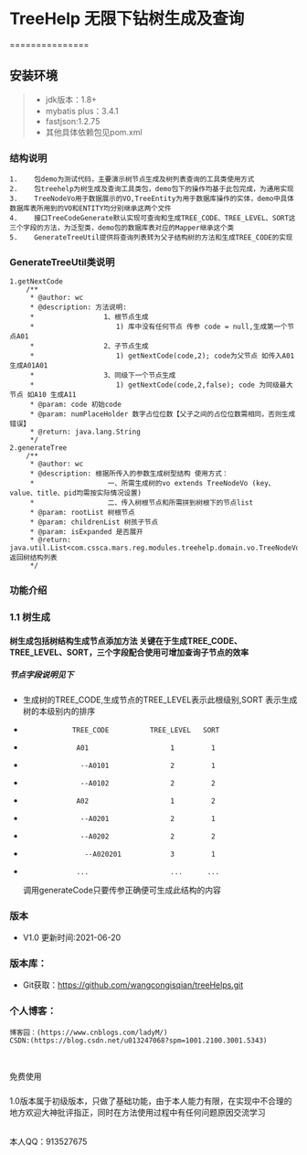 # TreeHelp 无限下钻树生成及查询
===============

## 安装环境

>+ jdk版本：1.8+
>+ mybatis plus：3.4.1
>+ fastjson:1.2.75
>+ 其他具体依赖包见pom.xml


### 结构说明
~~~
1.    包demo为测试代码，主要演示树节点生成及树列表查询的工具类使用方式
2.    包treehelp为树生成及查询工具类包，demo包下的操作均基于此包完成，为通用实现
3.    TreeNodeVo用于数据展示的VO,TreeEntity为用于数据库操作的实体，demo中具体数据库表所用到的VO和ENTITY均分别继承这两个文件
4.	  接口TreeCodeGenerate默认实现可查询和生成TREE_CODE、TREE_LEVEL、SORT这三个字段的方法，为泛型类，demo包的数据库表对应的Mapper继承这个类
5.	  GenerateTreeUtil提供将查询列表转为父子结构树的方法和生成TREE_CODE的实现
~~~

### GenerateTreeUtil类说明
	1.getNextCode
		/**
		 * @author: wc
		 * @description: 方法说明:
		 *                 1、根节点生成
		 *                    1) 库中没有任何节点 传参 code = null,生成第一个节点A01
		 *                 2、子节点生成
		 *                    1) getNextCode(code,2); code为父节点 如传入A01 生成A01A01
		 *                 3、同级下一个节点生成
		 *                    1) getNextCode(code,2,false); code 为同级最大节点 如A10 生成A11
		 * @param: code 初始code
		 * @param: numPlaceHolder 数字占位位数【父子之间的占位位数需相同，否则生成错误】
		 * @return: java.lang.String
		 */
	2.generateTree
	    /**
		 * @author: wc
		 * @description: 根据所传入的参数生成树型结构 使用方式：
		 *                  一、所需生成树的vo extends TreeNodeVo (key、value、title、pid均需按实际情况设置)
		 *                  二、传入树根节点和所需拼到树根下的节点list
		 * @param: rootList 树根节点
		 * @param: childrenList 树孩子节点
		 * @param: isExpanded 是否展开
		 * @return: java.util.List<com.cssca.mars.reg.modules.treehelp.domain.vo.TreeNodeVo> 返回树结构列表
		 */


### 功能介绍
### 1.1 树生成
#### 树生成包括树结构生成节点添加方法 关键在于生成TREE_CODE、TREE_LEVEL、SORT，三个字段配合使用可增加查询子节点的效率
#####  节点字段说明见下
+ 生成树的TREE_CODE,生成节点的TREE_LEVEL表示此根级别,SORT 表示生成树的本级别内的排序
+                 TREE_CODE          TREE_LEVEL   SORT
+	               A01					  1		    1
+	                --A0101			      2         1
+                   --A0102			      2		    2
+ 	               A02					  1		    2
+ 	                --A0201			      2         1
+ 	                --A0202			      2         2
+ 	                 --A020201			  3         1
+ 	               ...					  ...      ...
	调用generateCode只要传参正确便可生成此结构的内容


### 版本
+ V1.0       更新时间:2021-06-20

### 版本库：
+ Git获取：https://github.com/wangcongisqian/treeHelps.git

### 个人博客：
	博客园：(https://www.cnblogs.com/ladyM/)
	CSDN:(https://blog.csdn.net/u013247068?spm=1001.2100.3001.5343)
 <br>

免费使用


### 
1.0版本属于初级版本，只做了基础功能，由于本人能力有限，在实现中不合理的地方欢迎大神批评指正，同时在方法使用过程中有任何问题原因交流学习

<br>
本人QQ：913527675

